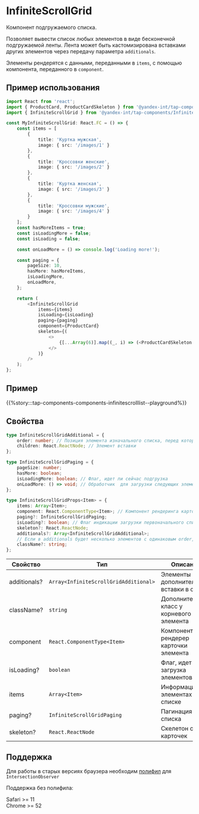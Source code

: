 # InfiniteScrollGrid

Компонент подгружаемого списка. 

Позволяет вывести список любых элементов в виде бесконечной подгружаемой ленты. Лента может быть кастомизирована вставками других элементов через передачу параметра `additionals`.

Элементы рендерятся с данными, переданными в `items`, с помощью компонента, переданного в `component`.

## Пример использования

```typescript jsx
import React from 'react';
import { ProductCard, ProductCardSkeleton } from '@yandex-int/tap-components/ProductCard';
import { InfiniteScrollGrid } from '@yandex-int/tap-components/InfiniteScrollGrid';

const MyInfiniteScrollGrid: React.FC = () => {
    const items = [
        {
            title: 'Куртка мужская',
            image: { src: '/images/1' }
        },
        {
            title: 'Кроссовки женские',
            image: { src: '/images/2' }
        },
        {
            title: 'Куртка женская',
            image: { src: '/images/3' }
        },
        {
            title: 'Кроссовки мужские',
            image: { src: '/images/4' }
        }
    ];
    const hasMoreItems = true;
    const isLoadingMore = false;
    const isLoading = false;

    const onLoadMore = () => console.log('Loading more!');

    const paging = {
        pageSize: 10,
        hasMore: hasMoreItems,
        isLoadingMore,
        onLoadMore,
    };

    return (
        <InfiniteScrollGrid
            items={items}
            isLoading={isLoading}
            paging={paging}
            component={ProductCard}
            skeleton={(
                <>
                    {[...Array(6)].map((_, i) => (<ProductCardSkeleton key={i} />))}
                </>
            )}
        />
    );
};
```

## Пример

{{%story:::tap-components-components-infinitescrolllist--playground%}}

## Свойства

```typescript
type InfiniteScrollGridAdditional = {
    order: number; // Позиция элемента изначального списка, перед которым будет вставлен дополнительный элемент
    children: React.ReactNode; // Элемент вставки
};

type InfiniteScrollGridPaging = {
    pageSize: number;
    hasMore: boolean;
    isLoadingMore: boolean; // Флаг, идет ли сейчас подгрузка
    onLoadMore: () => void; // Обработчик  для загрузки следующих элементов, когда все предыдущие пролистаны до конца
};

type InfiniteScrollGridProps<Item> = {
    items: Array<Item>;
    component: React.ComponentType<Item>; // Компонент рендеринга карточки элемента
    paging?: InfiniteScrollGridPaging;
    isLoading?: boolean; // Флаг индикации загрузки первоначального списка
    skeleton?: React.ReactNode;
    additionals?: Array<InfiniteScrollGridAdditional>;
    // Если в additionals будет несколько элементов с одинаковым order, то будет взят последний
    className?: string;
};
```

| Свойство     | Тип                                   | Описание                                      |
| ------------ | ------------------------------------- | --------------------------------------------- |
| additionals? | `Array<InfiniteScrollGridAdditional>` | Элементы дополнительной вставки в список      |
| className?   | `string`                              | Дополнительный класс у корневого DOM-элемента |
| component    | `React.ComponentType<Item>`           | Компонент-рендерер карточки элемента          |
| isLoading?   | `boolean`                             | Флаг, идет ли загрузка элементов              |
| items        | `Array<Item>`                         | Информация об элементах в списке              |
| paging?      | `InfiniteScrollGridPaging`            | Пагинация списка                              |
| skeleton?    | `React.ReactNode`                     | Скелетон списка карточек                      |

## Поддержка

Для работы в старых версиях браузера необходим [полифил](https://github.com/w3c/IntersectionObserver/tree/master/polyfill) для `IntersectionObserver`

Поддержка без полифила:

Safari >= 11 \
Chrome >= 52
